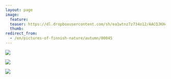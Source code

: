 ```yaml
---
layout: page
image:
  feature:
  teaser: https://dl.dropboxusercontent.com/sh/ea1wtnz7z734o12/AACQJKH4r-zT7T4acCDbjiVMa/luontokuvat/syksy/2/DS33025-245px.jpg
  thumb:
redirect_from:
  - /en/pictures-of-finnish-nature/autumn/00045
---
```


[![](https://dl.dropboxusercontent.com/sh/ea1wtnz7z734o12/AAB9sYRk_aiRVsFE2K5zsbdPa/luontokuvat/syksy/2/DS33022-800px.jpg)](https://dl.dropboxusercontent.com/sh/ea1wtnz7z734o12/AABXZo82Pzb2yOV2c1Wpnx2Ra/luontokuvat/syksy/2/DS33022.jpg)

[![](https://dl.dropboxusercontent.com/sh/ea1wtnz7z734o12/AAACQ_R94qz7KaF-JwY3QugRa/luontokuvat/syksy/2/DS33025-800px.jpg)](https://dl.dropboxusercontent.com/sh/ea1wtnz7z734o12/AADuDtGeqivJRT_CQParTpXWa/luontokuvat/syksy/2/DS33025.jpg)

[![](https://dl.dropboxusercontent.com/sh/ea1wtnz7z734o12/AADJMkSdkPQwB57cXsOHKN4Za/luontokuvat/syksy/2/DS33027-800px.jpg)](https://dl.dropboxusercontent.com/sh/ea1wtnz7z734o12/AADZhZjLUTjHx5sdN9wWlphRa/luontokuvat/syksy/2/DS33027.jpg)
